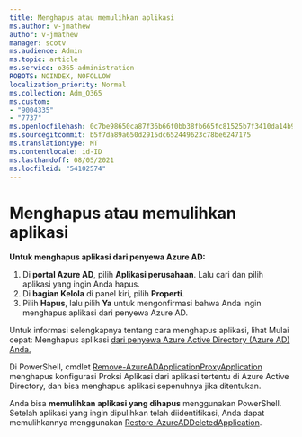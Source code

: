 ```yaml
---
title: Menghapus atau memulihkan aplikasi
ms.author: v-jmathew
author: v-jmathew
manager: scotv
ms.audience: Admin
ms.topic: article
ms.service: o365-administration
ROBOTS: NOINDEX, NOFOLLOW
localization_priority: Normal
ms.collection: Adm_O365
ms.custom:
- "9004335"
- "7737"
ms.openlocfilehash: 0c7be98650ca87f36b66f0bb38fb665fc81525b7f3410da14b99fb67468c1e73
ms.sourcegitcommit: b5f7da89a650d2915dc652449623c78be6247175
ms.translationtype: MT
ms.contentlocale: id-ID
ms.lasthandoff: 08/05/2021
ms.locfileid: "54102574"
---
```

# <a name="delete-or-restore-applications"></a>Menghapus atau memulihkan aplikasi

**Untuk menghapus aplikasi dari penyewa Azure AD:**

1. Di **portal Azure AD**, pilih **Aplikasi perusahaan**. Lalu cari dan pilih aplikasi yang ingin Anda hapus.
2. Di **bagian Kelola** di panel kiri, pilih **Properti**.
3. Pilih **Hapus**, lalu pilih **Ya** untuk mengonfirmasi bahwa Anda ingin menghapus aplikasi dari penyewa Azure AD.

Untuk informasi selengkapnya tentang cara menghapus aplikasi, lihat Mulai cepat: Menghapus aplikasi [dari penyewa Azure Active Directory (Azure AD) Anda.](https://docs.microsoft.com/azure/active-directory/manage-apps/delete-application-portal#delete-an-application-from-your-azure-ad-tenant)

Di PowerShell, cmdlet [Remove-AzureADApplicationProxyApplication](https://docs.microsoft.com/powershell/module/azuread/remove-azureadapplicationproxyapplication) menghapus konfigurasi Proksi Aplikasi dari aplikasi tertentu di Azure Active Directory, dan bisa menghapus aplikasi sepenuhnya jika ditentukan.

Anda bisa **memulihkan aplikasi yang dihapus** menggunakan PowerShell. Setelah aplikasi yang ingin dipulihkan telah diidentifikasi, Anda dapat memulihkannya menggunakan [Restore-AzureADDeletedApplication](https://docs.microsoft.com/powershell/module/azuread/restore-azureaddeletedapplication).
